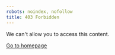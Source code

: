 ```yaml
---
robots: noindex, nofollow
title: 403 Forbidden
---
```


We can't allow you to access this content.

[Go to homepage](/)